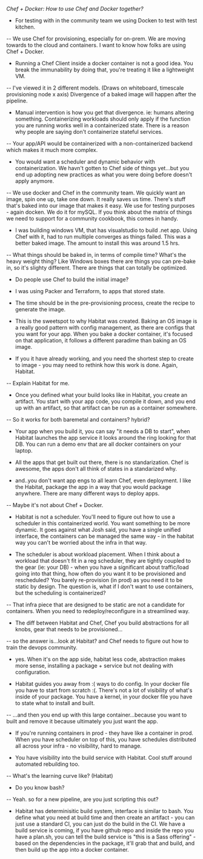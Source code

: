 *Chef + Docker: How to use Chef and Docker together?*

- For testing with in the community team we using Docken to test with test kitchen.

-- We use Chef for provisioning, especially for on-prem. We are moving towards to the cloud and containers. I want to know how folks are using Chef + Docker.

- Running a Chef Client inside a docker container is not a good idea. You break the immunability by doing that, you're treating it like a lightweight VM.

-- I've viewed it in 2 different models. (Draws on whiteboard, timescale provisioning node x axis) Divergence of a baked image will happen after the pipeline. 

- Manual intervention is how you get that divergence. ie: humans altering something. Containerizing workloads should only apply if the function you are running works well in a containerized state. There is a reason why people are saying don't containerize stateful services.

-- Your app/API would be containerized with a non-containerized backend which makes it much more complex.

- You would want a scheduler and dynamic behavior with containerization. We havn't gotten to Chef side of things yet...but you end up adopting new practices as what you were doing before doesn't apply anymore.

-- We use docker and Chef in the community team. We quickly want an image, spin one up, take one down. It really saves us time. There's stuff that's baked into our image that makes it easy. We use for testing purposes - again docken. We do it for mySQL. If you think about the matrix of things we need to support for a community cookbook, this comes in handy.

- I was building windows VM, that has visualstudio to build .net app. Using Chef with it, had to run multiple converges as things failed. This was a better baked image. The amount to install this was around 1.5 hrs. 

-- What things should be baked in, in terms of compile time? What's the heavy weight thing? Like Windows boxes there are things you can pre-bake in, so it's slighty different. There are things that can totally be optimized.

- Do people use Chef to build the initial image? 

- I was using Packer and Terraform, to apps that stored state.

- The time should be in the pre-provisioning process, create the recipe to generate the image.

- This is the sweetspot to why Habitat was created. Baking an OS image is a really good pattern with config management, as there are configs that you want for your app. When you bake a docker container, it's focused on that application, it follows a different paradime than baking an OS image.

- If you it have already working, and you need the shortest step to create to image - you may need to rethink how this work is done. Again, Habitat.

-- Explain Habitat for me.

- Once you defined what your build looks like in Habitat, you create an artifact. You start with your app code, you compile it down, and you end up with an artifact, so that artifact can be run as a container somewhere. 

-- So it works for both baremetal and containers? hybrid?

- Your app when you build it, you can say "it needs a DB to start", when Habitat launches the app service it looks around the ring looking for that DB. You can run a demo env that are all docker containers on your laptop. 

- All the apps that get built out there, there is no standarization. Chef is awesome, the apps don't all think of states in a standarized why.

- and..you don't want app engs to all learn Chef, even deployment. I like the Habitat, package the app in a way that you would package anywhere. There are many different ways to deploy apps. 

-- Maybe it's not about Chef + Docker. 

- Habitat is not a scheduler. You'll need to figure out how to use a scheduler in this containerized world. You want something to be more dynamic. It goes against what Josh said, you have a single unified interface, the containers can be managed the same way - in the habitat way you can't be worried about the infra in that way.

- The scheduler is about workload placement. When I think about a workload that doesn't fit in a reg scheduler, they are tightly coupled to the gear (ie: your DB) - when you have a significant about traffic/load going into that thing, how often do you want it to be provisioned and rescheduled? You barely re-provision (in prod) as you need it to be static by design. The question is, what if I don't want to use containers, but the scheduling is containerized?

-- That infra piece that are designed to be static are not a candidate for containers. When you need to redeploy/reconfigure in a streamlined way.

- The diff between Habitat and Chef, Chef you build abstractions for all knobs, gear that needs to be provisioned...

-- so the answer is...look at Habitat? and Chef needs to figure out how to train the devops community.

- yes. When it's on the app side, habitat less code, abstraction makes more sense, installing a package + service but not dealing with configuration.

- Habitat guides you away from :( ways to do config. In your docker file you have to start from scratch :(. There's not a lot of visibility of what's inside of your package. You have a kernel, in your docker file you have to state what to install and built.

-- ...and then you end up with this large container...because you want to built and remove it because ultimately you just want the app.

- If you're running containers in prod - they have like a container in prod. When you have scheduler on top of this, you have schedules distributed all across your infra - no visibility, hard to manage. 

- You have visibility into the build service with Habitat. Cool stuff around automated rebuilding too.

-- What's the learning curve like? (Habitat)

- Do you know bash?

-- Yeah. so for a new pipeline, are you just scripting this out?

- Habitat has determinisitic build system, interface is similar to bash. You define what you need at build time and then create an artifact - you can just use a standard CI, you can just do the build in the CI. We have a build service is coming, if you have github repo and inside the repo you have a plan.sh, you can tell the build service is "this is a Sass offering" - based on the dependencies in the package, it'll grab that and build, and then build up the app into a docker container.
 